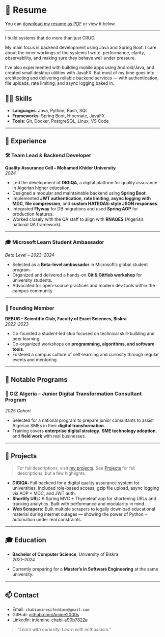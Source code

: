 # 📄 Resume

You can [download my resume as PDF](assets/resume.pdf) or view it below.

---

I build systems that do more than just CRUD.

My main focus is backend development using Java and Spring Boot. I care about the inner workings of the systems I write: performance, clarity, observability, and making sure they behave well under pressure.

I’ve also experimented with building mobile apps using Android/Java, and created small desktop utilities with JavaFX. But most of my time goes into architecting and delivering reliable backend services — with authentication, file uploads, rate limiting, and async logging baked in.



## 👨‍💻 Skills

- **Languages**: Java, Python, Bash, SQL
- **Frameworks**: Spring Boot, Hibernate, JavaFX
- **Tools**: Git, Docker, PostgreSQL, Linux, VS Code

---

## 💼 Experience

### 🛠️ Team Lead & Backend Developer  
**Quality Assurance Cell – Mohamed Khider University**  
*2024*

- Led the development of **DIGIQA**, a digital platform for quality assurance in Algerian higher education.  
- Designed a modular and maintainable backend using **Spring Boot**.  
- Implemented **JWT authentication**, **rate limiting**, **async logging with MDC**, **file compression**, and **custom HATEOAS-style JSON responses**.  
- Integrated **Flyway** for DB migrations and used **Spring AOP** for production features.  
- Worked closely with the QA staff to align with **RNAQES** (Algeria’s national QA framework).

---

### 🎓 Microsoft Learn Student Ambassador  
*Beta Level – 2023–2024*

- Selected as a **Beta-level ambassador** in Microsoft’s global student program.  
- Organized and delivered a hands-on **Git & GitHub workshop** for university students.  
- Advocated for open-source practices and modern dev tools within the campus community.

---

### 🧠 Founding Member  
**DEBUG – Scientific Club, Faculty of Exact Sciences, Biskra**  
*2022–2023*

- Co-founded a student-led club focused on technical skill-building and peer learning.  
- Co-organized workshops on **programming, algorithms, and software tools**.  
- Fostered a campus culture of self-learning and curiosity through regular events and mentoring.

---

## 🚀 Notable Programs

### 💼 GIZ Algeria – Junior Digital Transformation Consultant Program  
*2025 Cohort*

- Selected for a national program to prepare junior consultants to assist Algerian SMEs in their **digital transformation**.  
- Training covers **enterprise digital strategy**, **SME technology adoption**, and **field work** with real businesses.
---

## 🧩 Projects

> For full descriptions, visit [my projects](/projects).
See [Projects](projects.md) for full descriptions, but a few highlights:

- **DIGIQA:** Full backend for a digital quality assurance system for universities. Included role-based access, gzip file upload, async logging via AOP + MDC, and JWT auth.
- **Shortify URL:** A Spring MVC + Thymeleaf app for shortening URLs and tracking analytics. Built with performance and modularity in mind.
- **Web Scrapers:** Built multiple scrapers to legally download educational material during internet outages — showing the power of Python + automation under real constraints.

---

## 🎓 Education

- **Bachelor of Computer Science**, University of Biskra  
*2021–2024*

- Currently preparing for a **Master’s in Software Engineering** at the same university.

---

## 📫 Contact

- Email: `chabiaminesifeddine@gmail.com`
- GitHub: [github.com/Amine2000s](https://github.com/Amine2000s)
- LinkedIn: [in/amine-chabi-a90b7822a](https://linkedin.com/in/amine-chabi-a90b7822a)

> *“Learn with curiosity. Learn with enthusiasm.”*
